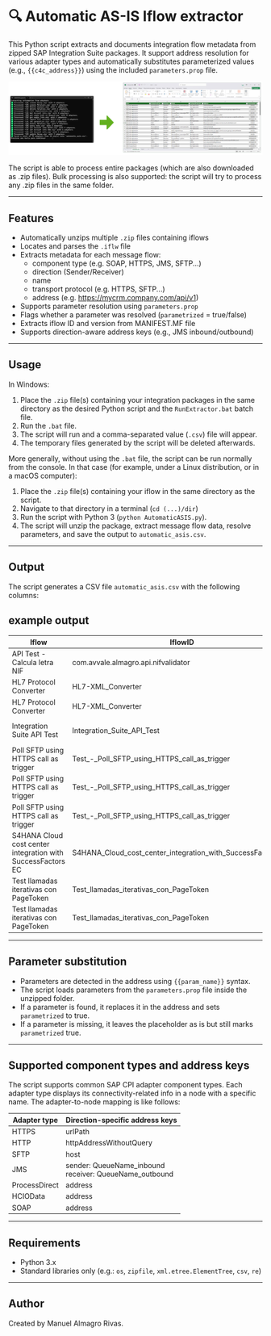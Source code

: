 # 🔍 Automatic AS-IS Iflow extractor

This Python script extracts and documents integration flow metadata from zipped SAP Integration Suite packages. It support address resolution for various adapter types and automatically substitutes parameterized values (e.g., `{{c4c_address}}`) using the included `parameters.prop` file.

![Example of the script working and resulting file imported into Excel](https://github.com/malmriv/malmriv.github.io/blob/master/images/ScreenshotASIS.png?raw=true)

The script is able to process entire packages (which are also downloaded as .zip files). Bulk processing is also supported: the script will try to process any .zip files in the same folder.

---

## Features

- Automatically unzips multiple `.zip` files containing iflows  
- Locates and parses the `.iflw` file  
- Extracts metadata for each message flow:  
  - component type (e.g. SOAP, HTTPS, JMS, SFTP...)
  - direction  (Sender/Receiver)
  - name  
  - transport protocol (e.g. HTTPS, SFTP...)  
  - address (e.g. https://mycrm.company.com/api/v1)
- Supports parameter resolution using `parameters.prop`
- Flags whether a parameter was resolved (`parametrized` = true/false)
- Extracts iflow ID and version from MANIFEST.MF file
- Supports direction-aware address keys (e.g., JMS inbound/outbound)  

---

## Usage

In Windows:
1. Place the `.zip` file(s) containing your integration packages in the same directory as the desired Python script and the `RunExtractor.bat` batch file.
2. Run the `.bat` file.
3. The script will run and a comma-separated value (`.csv`) file will appear.
4. The temporary files generated by the script will be deleted afterwards.

More generally, without using the `.bat` file, the script can be run normally from the console. In that case (for example, under a Linux distribution, or in a macOS computer):
1. Place the `.zip` file(s) containing your iflow in the same directory as the script.
2. Navigate to that directory in a terminal (`cd (...)/dir`)
3. Run the script with Python 3 (`python AutomaticASIS.py`).  
4. The script will unzip the package, extract message flow data, resolve parameters, and save the output to `automatic_asis.csv`.  
---

## Output

The script generates a CSV file `automatic_asis.csv` with the following columns:

## example output

| Iflow                                                      | IflowID                                                    | Version | ComponentType | TransportProtocol | Direction | AdapterName | Address                                                                               | Parametrized |
|------------------------------------------------------------|-------------------------------------------------------------|---------|----------------|--------------------|-----------|-------------|----------------------------------------------------------------------------------------|---------------|
| API Test - Calcula letra NIF                               | com.avvale.almagro.api.nifvalidator                        | 1.0.2   | SOAP           | HTTP               | Sender    | SOAP        | /almagro/API/NIF_Validator                                                            | False         |
| HL7 Protocol Converter                                     | HL7-XML_Converter                                          | 1.0.7   | HTTPS          | HTTPS              | Sender    | HTTPS       | /Almagro/HL7/XML2EDI                                                                  | False         |
| HL7 Protocol Converter                                     | HL7-XML_Converter                                          | 1.0.7   | HTTPS          | HTTPS              | Sender    | HTTPS       | /Almagro/HL7/EDI2XML                                                                  | False         |
| Integration Suite API Test                                 | Integration_Suite_API_Test                                 | 1.0.0   | HCIOData       | HTTP               | Receiver  | OData       | https://integration-suite-xxx.it-cpi024.cfapps.eu10-002.hana.ondemand.com/api/v1/| False         |
| Poll SFTP using HTTPS call as trigger                      | Test_-_Poll_SFTP_using_HTTPS_call_as_trigger               | 1.0.5   | HTTPS          | HTTPS              | Sender    | HTTPS       | /almagro/TestCallSFTP                                                                 | False         |
| Poll SFTP using HTTPS call as trigger                      | Test_-_Poll_SFTP_using_HTTPS_call_as_trigger               | 1.0.5   | HTTP           | HTTP               | Receiver  | HTTP        | https://testalmagro.requestcatcher.com/test                                           | False         |
| Poll SFTP using HTTPS call as trigger                      | Test_-_Poll_SFTP_using_HTTPS_call_as_trigger               | 1.0.5   | PollingSFTP    | SFTP               | Sender    | SFTP        |                                                                                        | False         |
| S4HANA Cloud cost center integration with SuccessFactors EC| S4HANA_Cloud_cost_center_integration_with_SuccessFactors_EC| 1.0.0   | HTTPS          | HTTPS              | Sender    | HTTPS       | /test/s4hana/ssff/costcenterreplicate                                                 | False         |
| Test llamadas iterativas con PageToken                     | Test_llamadas_iterativas_con_PageToken                     | 1.0.1   | HTTP           | HTTP               | Receiver  | HTTP        | http://dominio-inventado.com/api                                                      | False         |
| Test llamadas iterativas con PageToken                     | Test_llamadas_iterativas_con_PageToken                     | 1.0.1   | HTTP           | HTTP               | Receiver  | HTTP        | http://dominio-inventado.com/api                                                      | False         |


---

## Parameter substitution

- Parameters are detected in the address using `{{param_name}}` syntax.  
- The script loads parameters from the `parameters.prop` file inside the unzipped folder.  
- If a parameter is found, it replaces it in the address and sets `parametrized` to true.  
- If a parameter is missing, it leaves the placeholder as is but still marks `parametrized` true.  

---

## Supported component types and address keys

The script supports common SAP CPI adapter component types. Each adapter type displays its connectivity-related info in a node with a specific name. The adapter-to-node mapping is like follows:

| Adapter type | Direction-specific address keys                    |
|----------------|---------------------------------------------------|
| HTTPS          | urlPath                                           |
| HTTP           | httpAddressWithoutQuery                           |
| SFTP           | host                                              |
| JMS            | sender: QueueName_inbound<br>receiver: QueueName_outbound |
| ProcessDirect  | address                                           |
| HCIOData       | address                                           |
| SOAP           | address                                           |

---

## Requirements

- Python 3.x  
- Standard libraries only (e.g.: `os`, `zipfile`, `xml.etree.ElementTree`, `csv`, `re`)  

---

## Author

Created by Manuel Almagro Rivas.
